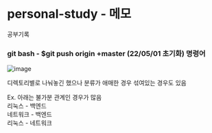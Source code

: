 # personal-study - 메모 
공부기록

### git bash - $git push origin +master (22/05/01 초기화) 명령어 

![image](https://user-images.githubusercontent.com/97571604/193751171-263ae6bc-f61b-45ee-ae5a-16ed112f5a5c.png)


디렉토리별로 나눠놓긴 했으나 분류가 애매한 경우 섞여있는 경우도 있음

Ex. 아래는 불가분 관계인 경우가 많음   
리눅스 - 백엔드   
네트워크 - 백엔드    
리눅스 - 네트워크 
